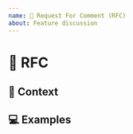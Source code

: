 ```yaml
---
name: 💬 Request For Comment (RFC)
about: Feature discussion
---
```


<!---
Thanks for filing an issue 😄 ! Before you submit, please read the following:

Search open/closed issues before submitting since someone might have asked the same thing before!
-->

# 💬 RFC

<!--- Provide a detailed summary of the issue here -->

## 🔦 Context

<!--- How has this issue affected you? What are you trying to accomplish? -->

<!--- Providing context helps us come up with a solution that is most useful in the real world -->

## 💻 Examples

<!-- Examples help us understand the requested feature better -->

<!-- Love Aurelia? Please consider supporting our collective:
👉  https://opencollective.com/aurelia -->
